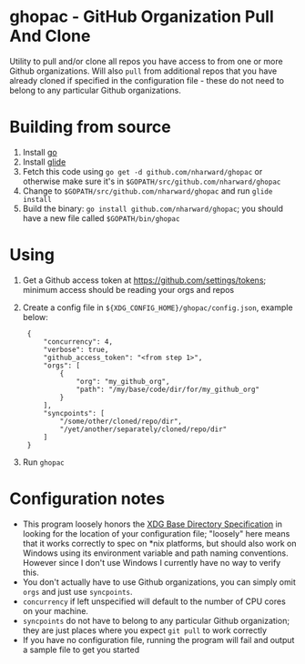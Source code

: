 # ghopac - GitHub Organization Pull And Clone

Utility to pull and/or clone all repos you have access to from one or more Github organizations. Will also `pull` from additional repos that you have already cloned if specified in the configuration file - these do not need to belong to any particular Github organizations.

# Building from source

1. Install [go](https://golang.org/ "Golang")
2. Install [glide](https://github.com/Masterminds/glide)
3. Fetch this code using `go get -d github.com/nharward/ghopac` or otherwise make sure it's in `$GOPATH/src/github.com/nharward/ghopac`
4. Change to `$GOPATH/src/github.com/nharward/ghopac` and run `glide install`
5. Build the binary: `go install github.com/nharward/ghopac`; you should have a new file called `$GOPATH/bin/ghopac`

# Using

1. Get a Github access token at https://github.com/settings/tokens; minimum access should be reading your orgs and repos
2. Create a config file in `${XDG_CONFIG_HOME}/ghopac/config.json`, example below:

        {
            "concurrency": 4,
            "verbose": true,
            "github_access_token": "<from step 1>",
            "orgs": [
                {
                    "org": "my_github_org",
                    "path": "/my/base/code/dir/for/my_github_org"
                }
            ],
            "syncpoints": [
                "/some/other/cloned/repo/dir",
                "/yet/another/separately/cloned/repo/dir"
            ]
        }

3. Run `ghopac`

# Configuration notes

* This program loosely honors the [XDG Base Directory Specification](https://specifications.freedesktop.org/basedir-spec/basedir-spec-latest.html) in looking for the location of your configuration file; "loosely" here means that it works correctly to spec on \*nix platforms, but should also work on Windows using its environment variable and path naming conventions. However since I don't use Windows I currently have no way to verify this.
* You don't actually have to use Github organizations, you can simply omit `orgs` and just use `syncpoints`.
* `concurrency` if left unspecified will default to the number of CPU cores on your machine.
* `syncpoints` do not have to belong to any particular Github organization; they are just places where you expect `git pull` to work correctly
* If you have no configuration file, running the program will fail and output a sample file to get you started
